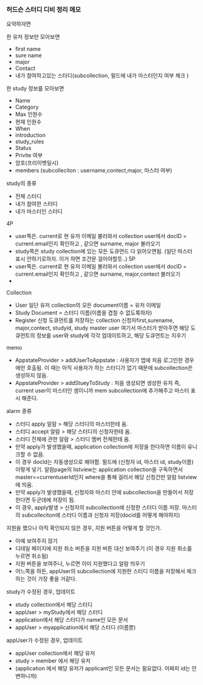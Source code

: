 ### 허드슨 스터디 디비 정리 메모


요약하자면

한 유저 정보만 모아보면
- first name
- sure name
- major
- Contact
- 내가 참여하고있는 스터디(subcollection, 필드에 내가 마스터인지 여부 체크 )

한 study 정보를 모아보면
- Name 
- Category
- Max 인원수
- 현재 인원수
- When
- introduction
- study_rules
- Status
- Privite 여부
- 암호(프리이벳일시) 
- members (subcolleciton : username,contect,major, 마스터 여부)


study의 종류
- 전체 스터디
- 내가 참여한 스터디
- 내가 마스터인 스터디

4P 
- user쪽은. current로 현 유저 이메일 불러와서 collection user에서 docID = current.email인지 확인하고 , 같으면 surname, major 불러오기 
- study쪽은 study collection에 있는 모든 도큐먼드 다 읽어오면됨. (일단 마스터 표시 안하기로하자. 이거 하면 조건문 걸어야할듯..)
5P
- user쪽은. current로 현 유저 이메일 불러와서 collection user에서 docID = current.email인지 확인하고 , 같으면 surname, major,contect 불러오기
-  

Collection
- User
일단 유저 collection의 모든 document이름 = 유저 이메일
- Study
Document = 스터디 이름(이름을 겹칠 수 없도록하자)
- Register
신청 도큐먼트를 저장하는 collection 
신청자first,surename, major,contect, studyid, study master user
여기서 마스터가 받아주면 해당 도큐먼트의 정보를 user와 study에 각각 업데이트하고, 해당 도큐먼트는 지우기 

memo 
- AppstateProvider > addUserToAppstate : 사용자가 앱에 처음 로그인한 경우에만 호출됨. 이 때는 아직 사용자가 하는 스터디가 없기 때문에 subcollection은 생성하지 않음. 
- AppstateProvider > addStueyToStudy : 처음 생성되면 생성한 유저 즉, current user이 마스터인 셈이니까 mem subcollection에 추가해주고 마스터 표시 해준다. 

alarm 종류
- 스터디 apply 알람 > 해당 스터디의 마스터한테 옴. 
- 스터디 accept 알람 > 해당 스터디의 신청자한테 옴.
- 스터디 전체에 관한 알람 > 스터디 멤버 전체한테 옴. 
- 만약 apply가 발생했을때, application collection에 저장을 한다하면 이름이 유니크할 수 없음. 
- 이 경우 docId는 자동생성으로 해야함. 필드에 (신청자 id, 마스터 id, study이름) 이렇게 넣기. 알람page의 listview는 application collection을 구독하면서 master==currentuserId인지 where을 통해 걸러서 해당 신청건만 알람 listview에 띄움. 
- 만약 apply가 발생했을때, 신청자와 마스터 안에 subcollection을 만들어서 저장한다면 두군데에 저장이 됨. 
- 이 경우, apply발생  >  신청자의 subcollection에 신청한 스터디 이름 저장. 마스터의 subcolleciton에 스터디 이름과 신청자 저장(docid를 어떻게 해야하지) 

지원을 했으나 아직 확인되지 않은 경우, 지원 버튼을 어떻게 할 것인가. 
- 아예 보여주지 않기
- 디테일 페이지에 지원 취소 버튼을 지원 버튼 대신 보여주기 (이 경우 지원 취소를 누르면 취소됨)
- 지원 버튼을 보여주나, 누르면 이미 지원했다고 알람 띄우기
- 어느쪽을 하든, appUser의 subcollection에 지원한 스터디 이름을 저장해서 체크하는 것이 가장 좋을 거같다. 

study가 수정된 경우, 업데이트
- study collection에서 해당 스터디
- appUser > myStudy에서 해당 스터디
- application에서 해당 스터디가 name인 모든 문서
- appUser > myapplication에서 해당 스터디 (이름뿐)

appUser가 수정된 경우, 업데이트
- appUser collection에서 해당 유저
- study > member 에서 해당 유저
- (application 에서 해당 유저가 applicant인 모든 문서는 필요없다. 어짜피 id는 안변하니까)
